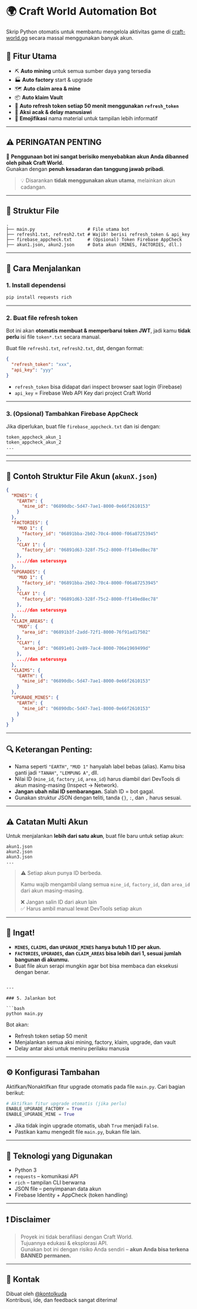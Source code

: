 # 🌍 Craft World Automation Bot

Skrip Python otomatis untuk membantu mengelola aktivitas game di [craft-world.gg](https://craft-world.gg) secara massal menggunakan banyak akun.

## 🧩 Fitur Utama

- ⛏️ **Auto mining** untuk semua sumber daya yang tersedia  
- 🏭 **Auto factory** start & upgrade  
- 🗺️ **Auto claim area & mine**  
- 📦 **Auto klaim Vault**  
- 🔁 **Auto refresh token setiap 50 menit menggunakan `refresh_token`**
- 🔀 **Aksi acak & delay manusiawi**
- 🧱 **Emojifikasi** nama material untuk tampilan lebih informatif  

---

## ⚠️ PERINGATAN PENTING

🚫 **Penggunaan bot ini sangat berisiko menyebabkan akun Anda dibanned oleh pihak Craft World.**  
Gunakan dengan **penuh kesadaran dan tanggung jawab pribadi**.  
> 💡 Disarankan **tidak menggunakan akun utama**, melainkan akun cadangan.

---

## 📁 Struktur File

```
.
├── main.py                    # File utama bot
├── refresh1.txt, refresh2.txt # Wajib! berisi refresh_token & api_key
├── firebase_appcheck.txt      # (Opsional) Token Firebase AppCheck
├── akun1.json, akun2.json     # Data akun (MINES, FACTORIES, dll.)
```

---

## 🔧 Cara Menjalankan

### 1. Install dependensi

```bash
pip install requests rich
```

---

### 2. Buat file refresh token  
Bot ini akan **otomatis membuat & memperbarui token JWT**, jadi kamu **tidak perlu** isi file `token*.txt` secara manual.

Buat file `refresh1.txt`, `refresh2.txt`, dst, dengan format:

```json
{
  "refresh_token": "xxx",
  "api_key": "yyy"
}
```

- `refresh_token` bisa didapat dari inspect browser saat login (Firebase)
- `api_key` = Firebase Web API Key dari project Craft World

---

### 3. (Opsional) Tambahkan Firebase AppCheck

Jika diperlukan, buat file `firebase_appcheck.txt` dan isi dengan:
```
token_appcheck_akun_1
token_appcheck_akun_2
...
```

---

---

## 📁 Contoh Struktur File Akun (`akunX.json`)

```json
{
  "MINES": {
    "EARTH": {
      "mine_id": "06890dbc-5d47-7ae1-8000-0e66f2610153"
    }
  },
  "FACTORIES": {
    "MUD 1": {
      "factory_id": "06891bba-2b02-70c4-8000-f06a87253945"
    },
    "CLAY 1": {
      "factory_id": "06891d63-328f-75c2-8000-ff149ed8ec78"
    },
    ...//dan seterusnya
  },
  "UPGRADES": {
    "MUD 1": {
      "factory_id": "06891bba-2b02-70c4-8000-f06a87253945"
    },
    "CLAY 1": {
      "factory_id": "06891d63-328f-75c2-8000-ff149ed8ec78"
    },
    ...//dan seterusnya
  },
  "CLAIM_AREAS": {
    "MUD": {
      "area_id": "06891b3f-2add-72f1-8000-76f91ad17502"
    },
    "CLAY": {
      "area_id": "06891e01-2e89-7ac4-8000-706e1969499d"
    },
    ...//dan seterusnya
  },
  "CLAIMS": {
    "EARTH": {
      "mine_id": "06890dbc-5d47-7ae1-8000-0e66f2610153"
    }
  },
  "UPGRADE_MINES": {
    "EARTH": {
      "mine_id": "06890dbc-5d47-7ae1-8000-0e66f2610153"
    }
  }
}
```

---

## 🔍 Keterangan Penting:

- Nama seperti `"EARTH"`, `"MUD 1"` hanyalah label bebas (alias). Kamu bisa ganti jadi `"TANAH"`, `"LEMPUNG A"`, dll.
- Nilai ID (`mine_id`, `factory_id`, `area_id`) harus diambil dari DevTools di akun masing-masing (Inspect → Network).
- **Jangan ubah nilai ID sembarangan.** Salah ID = bot gagal.
- Gunakan struktur JSON dengan teliti, tanda `{}`, `:`, dan `,` harus sesuai.

---

## ⚠️ Catatan Multi Akun

Untuk menjalankan **lebih dari satu akun**, buat file baru untuk setiap akun:

```
akun1.json
akun2.json
akun3.json
...
```

> ⚠️ Setiap akun punya ID berbeda.
>
> Kamu wajib mengambil ulang semua `mine_id`, `factory_id`, dan `area_id` dari akun masing-masing.
>
> ❌ Jangan salin ID dari akun lain  
> ✅ Harus ambil manual lewat DevTools setiap akun

---

## 🧠 Ingat!

- **`MINES`, `CLAIMS`, dan `UPGRADE_MINES` hanya butuh 1 ID per akun.**
- **`FACTORIES`, `UPGRADES`, dan `CLAIM_AREAS` bisa lebih dari 1, sesuai jumlah bangunan di akunmu.**
- Buat file akun serapi mungkin agar bot bisa membaca dan eksekusi dengan benar.


```

---

### 5. Jalankan bot

```bash
python main.py
```

Bot akan:
- Refresh token setiap 50 menit
- Menjalankan semua aksi mining, factory, klaim, upgrade, dan vault
- Delay antar aksi untuk meniru perilaku manusia

---

## ⚙️ Konfigurasi Tambahan

Aktifkan/Nonaktifkan fitur upgrade otomatis pada file `main.py`. Cari bagian berikut:

```python
# Aktifkan fitur upgrade otomatis (jika perlu)
ENABLE_UPGRADE_FACTORY = True
ENABLE_UPGRADE_MINE = True
```

- Jika tidak ingin upgrade otomatis, ubah `True` menjadi `False`.
- Pastikan kamu mengedit file `main.py`, bukan file lain.

---

## 🧠 Teknologi yang Digunakan

- Python 3
- `requests` – komunikasi API
- `rich` – tampilan CLI berwarna
- JSON file – penyimpanan data akun
- Firebase Identity + AppCheck (token handling)

---

## ❗ Disclaimer

> Proyek ini tidak berafiliasi dengan Craft World.  
> Tujuannya edukasi & eksplorasi API.  
> Gunakan bot ini dengan risiko Anda sendiri – **akun Anda bisa terkena BANNED permanen.**

---

## 💬 Kontak

Dibuat oleh [@kontolkuda](https://t.me/jamalnggau36)  
Kontribusi, ide, dan feedback sangat diterima!
